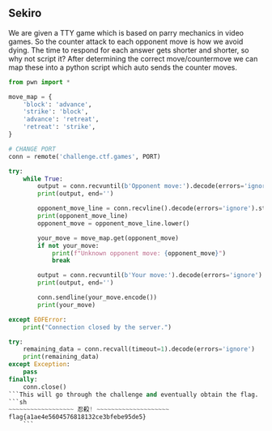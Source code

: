 ## Sekiro
We are given a TTY game which is based on parry mechanics in video games. So the counter attack to each opponent move is how we avoid dying. The time to respond for each answer gets shorter and shorter, so why not script it? After determining the correct move/countermove we can map these into a python script which auto sends the counter moves.
```python
from pwn import *

move_map = {
    'block': 'advance',
    'strike': 'block',
    'advance': 'retreat',
    'retreat': 'strike',
}

# CHANGE PORT
conn = remote('challenge.ctf.games', PORT)

try:
    while True:
        output = conn.recvuntil(b'Opponent move:').decode(errors='ignore')
        print(output, end='')

        opponent_move_line = conn.recvline().decode(errors='ignore').strip()
        print(opponent_move_line)
        opponent_move = opponent_move_line.lower()

        your_move = move_map.get(opponent_move)
        if not your_move:
            print(f"Unknown opponent move: {opponent_move}")
            break

        output = conn.recvuntil(b'Your move:').decode(errors='ignore')
        print(output, end='')

        conn.sendline(your_move.encode())
        print(your_move)

except EOFError:
    print("Connection closed by the server.")

try:
    remaining_data = conn.recvall(timeout=1).decode(errors='ignore')
    print(remaining_data)
except Exception:
    pass
finally:
    conn.close()
```This will go through the challenge and eventually obtain the flag.
```sh
~~~~~~~~~~~~~~~~~~ 忍殺! ~~~~~~~~~~~~~~~~~~~~
flag{a1ae4e5604576818132ce3bfebe95de5}
	```
